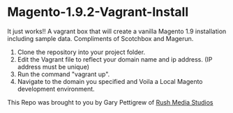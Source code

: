 # Magento-1.9.2-Vagrant-Install
It just works!!
A vagrant box that will create a vanilla Magento 1.9 installation including sample data. Compliments of Scotchbox and Magerun.

1. Clone the repository into your project folder.
2. Edit the Vagrant file to reflect your domain name and ip address. (IP address must be unique)
3. Run the command "vagrant up". 
4. Navigate to the domain you specified and Voila a Local Magento development environment.

This Repo was brought to you by Gary Pettigrew of <a href="rushmediastudios.com">Rush Media Studios</a>
